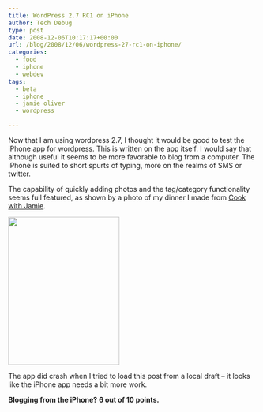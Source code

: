```yaml
---
title: WordPress 2.7 RC1 on iPhone
author: Tech Debug
type: post
date: 2008-12-06T10:17:17+00:00
url: /blog/2008/12/06/wordpress-27-rc1-on-iphone/
categories:
  - food
  - iphone
  - webdev
tags:
  - beta
  - iphone
  - jamie oliver
  - wordpress

---
```

Now that I am using wordpress 2.7, I thought it would be good to test the iPhone app for wordpress. This is written on the app itself. I would say that although useful it seems to be more favorable to blog from a computer. The iPhone is suited to short spurts of typing, more on the realms of SMS or twitter.

The capability of quickly adding photos and the tag/category functionality seems full featured, as shown by a photo of my dinner I made from [Cook with Jamie][1].

[<img decoding="async" loading="lazy" src="https://techdebug.com/wp-content/uploads/2008/12/p-640-480-a47b6bce-1c4f-4fbb-8c25-a5a7589f0919.jpeg" alt="" width="225" height="300" class="alignnone size-full wp-image-364" />][2]

The app did crash when I tried to load this post from a local draft &#8211; it looks like the iPhone app needs a bit more work.

**Blogging from the iPhone? 6 out of 10 points.**

 [1]: http://www.jamieoliver.com/books/cook-with-jamie
 [2]: https://techdebug.com/wp-content/uploads/2008/12/p-640-480-a47b6bce-1c4f-4fbb-8c25-a5a7589f0919.jpeg